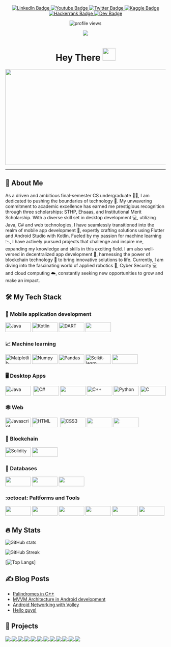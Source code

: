 <div id="badges" align="center">
  <a href="https://www.linkedin.com/in/sajjad-ali-b428b6198">
    <img 
      src="https://img.shields.io/badge/linkedin-%230077B5.svg?style=for-the-badge&logo=linkedin&logoColor=white" 
      alt="LinkedIn Badge"/>
  </a>
  <a href="https://www.youtube.com/channel/UCXfYIIBvk2e4H60BdKoznRA">
    <img 
      src="https://img.shields.io/badge/YouTube-%23FF0000.svg?style=for-the-badge&logo=YouTube&logoColor=white" 
      alt="Youtube Badge"/>
  </a>
  <a href="https://twitter.com/ali_imsajjad">
    <img 
      src="https://img.shields.io/badge/Twitter-%231DA1F2.svg?style=for-the-badge&logo=Twitter&logoColor=white" 
      alt="Twitter Badge"/>
  </a>
  <a href="https://www.kaggle.com/sajjadali786">
    <img 
      src = "https://img.shields.io/badge/Kaggle-035a7d?style=for-the-badge&logo=kaggle&logoColor=white" 
      alt="Kaggle Badge"/>
  </a>
  <a href="https://www.hackerrank.com/sajjad_bscsf19">
    <img 
      src = "https://img.shields.io/badge/-Hackerrank-2EC866?style=for-the-badge&logo=HackerRank&logoColor=white" 
      alt="Hackerrank Badge"/>
  </a>
  <a href="https://dev.to/sajjadali54">
    <img 
      src = "https://img.shields.io/badge/dev.to-0A0A0A?style=for-the-badge&logo=dev.to&logoColor=white" 
      alt="Dev Badge"/>
  </a>

  <p align="center">
  <img 
    src="https://komarev.com/ghpvc/?username=SajjadAli54&style=flat-square&color=blue" 
    alt="profile views"/>
</p>

</div>
<div align="center">
<img src="https://quotes-github-readme.vercel.app/api?type=horizontal&theme=dark">

</div>
<h1 align="center">
  Hey There
  <img 
    src="https://media.giphy.com/media/hvRJCLFzcasrR4ia7z/giphy.gif" 
    width="40px"/>
</h1>
<div align="center">
  <img 
    src="https://media.giphy.com/media/PI3QGKFN6XZUCMMqJm/giphy.gif" 
    width="600" 
    height="300"/>
</div>

---

## :boy: About Me

As a driven and ambitious final-semester CS undergraduate :man_student:, I am dedicated to pushing the boundaries of technology :gem:. My unwavering commitment to academic excellence has earned me prestigious recognition through three scholarships: STHP, Ehsaas, and Institutional Merit Scholarship. With a diverse skill set in desktop development :computer:, utilizing Java, C# and web technologies, I have seamlessly transitioned into the realm of mobile app development :iphone:, expertly crafting solutions using Flutter and Android Studio with Kotlin. Fueled by my passion for machine learning :chart_with_downwards_trend:, I have actively pursued projects that challenge and inspire me, expanding my knowledge and skills in this exciting field. I am also well-versed in decentralized app development :key:, harnessing the power of blockchain technology :ledger: to bring innovative solutions to life. Currently, I am diving into the fascinating world of applied robotics :robot:, Cyber Security :computer: and cloud computing :cloud:, constantly seeking new opportunities to grow and make an impact.

## 🛠️ My Tech Stack

### :iphone: Mobile application development

<div>
<img 
    src="https://img.shields.io/badge/java-%23ED8B00.svg?style=for-the-badge&logo=java&logoColor=white" 
    title="Java" 
    width="80" 
    height="30"/>
<img 
    src="https://img.shields.io/badge/kotlin-%237F52FF.svg?style=for-the-badge&logo=kotlin&logoColor=white" 
    title="Kotlin" 
    width="80" 
    height="30"/>
<img 
    src="https://img.shields.io/badge/dart-%230175C2.svg?style=for-the-badge&logo=dart&logoColor=white" 
    title="DART" 
    width="80" 
    height="30"/>
<img
        src="https://img.shields.io/badge/Flutter-%2302569B.svg?style=for-the-badge&logo=Flutter&logoColor=white"
        width="80"
        height="30"
      />
</div>

### :chart_with_upwards_trend: Machine learning

<div>
<img 
      src="https://img.shields.io/badge/Matplotlib-%23ffffff.svg?style=for-the-badge&logo=Matplotlib&logoColor=white" 
      title="Matplotlib" 
      width="80" 
      height="30"/>
<img 
      src="https://img.shields.io/badge/numpy-%23013243.svg?style=for-the-badge&logo=numpy&logoColor=white" 
      title="Numpy" 
      width="80" 
      height="30"/>
<img 
      src="https://img.shields.io/badge/pandas-%23150458.svg?style=for-the-badge&logo=pandas&logoColor=white" 
      title="Pandas" 
      width="80" 
      height="30"/>
<img 
      src="https://img.shields.io/badge/scikit--learn-%23F7931E.svg?style=for-the-badge&logo=scikit-learn&logoColor=white" title="Scikit-learn" 
      width="80" 
      height="30"/>
<img 
      src="https://img.shields.io/badge/TensorFlow-%23FF6F00.svg?style=for-the-badge&logo=TensorFlow&logoColor=white" 
      width="80" 
      height="30"/>
</div>

### 🖥️ Desktop Apps

<div>
  <img 
    src="https://img.shields.io/badge/java-%23ED8B00.svg?style=for-the-badge&logo=java&logoColor=white" 
    title="Java" 
    width="80" 
    height="30"/> 
  <img 
    src="https://img.shields.io/badge/c%23-%23239120.svg?style=for-the-badge&logo=c-sharp&logoColor=white" 
    title="C#" 
    width="80" 
    height="30"/>
  <img
    src="https://img.shields.io/badge/.NET-5C2D91?style=for-the-badge&logo=.net&logoColor=white"
    width="80"
    height="30"/>
  <img 
    src="https://img.shields.io/badge/c++-%2300599C.svg?style=for-the-badge&logo=c%2B%2B&logoColor=white" 
    title="C++" 
    width="80" 
    height="30"/>
  <img 
    src="https://img.shields.io/badge/python-3670A0?style=for-the-badge&logo=python&logoColor=ffdd54" 
    title="Python" 
    width="80" 
    height="30"/>
  <img 
    src="https://img.shields.io/badge/c-%2300599C.svg?style=for-the-badge&logo=c&logoColor=white" 
    title="C" 
    width="80" 
    height="30"/>
</div>

### 🕸️ Web

<div>
<img 
    src="https://img.shields.io/badge/javascript-%23323330.svg?style=for-the-badge&logo=javascript&logoColor=%23F7DF1E" title="Javascript" 
    width="80" 
    height="30"/>
<img 
    src="https://img.shields.io/badge/html5-%23E34F26.svg?style=for-the-badge&logo=html5&logoColor=white" 
    title="HTML" 
    width="80" 
    height="30"/> 
<img 
  src="https://img.shields.io/badge/css3-%231572B6.svg?style=for-the-badge&logo=css3&logoColor=white" 
  title="CSS3" 
  width="80" 
  height="30"/>
<img
  src="https://img.shields.io/badge/bootstrap-%23563D7C.svg?style=for-the-badge&logo=bootstrap&logoColor=white"
  width="80"
  height="30"/>
<img 
      src="https://img.shields.io/badge/react-%2320232a.svg?style=for-the-badge&logo=react&logoColor=%2361DAFB" 
      width="80" 
      height="30"
    />

</div>

### :key: Blockchain

<div>
<img 
    src="https://img.shields.io/badge/Solidity-%23363636.svg?style=for-the-badge&logo=solidity&logoColor=white" 
    title="Solidity" 
    width="80" 
    height="30"/>
<img
        src="https://img.shields.io/badge/Ethereum-3C3C3D?style=for-the-badge&logo=Ethereum&logoColor=white"
        width="80"
        height="30"
      />
</div>

### 🏪 Databases

<div>
<img
  src="https://img.shields.io/badge/mysql-%2300f.svg?style=for-the-badge&logo=mysql&logoColor=white"
  width="80"
  height="30"/>
<img
  src="https://img.shields.io/badge/sqlite-%2307405e.svg?style=for-the-badge&logo=sqlite&logoColor=white"
  width="80"
  height="30"/>
<img 
  src="https://img.shields.io/badge/Firebase-039BE5?style=for-the-badge&logo=Firebase&logoColor=white" 
  width="80"
  height="30"/>
</div>

### :octocat: Paltforms and Tools

<div>
<img
    src="https://img.shields.io/badge/Linux-FCC624?style=for-the-badge&logo=linux&logoColor=black"
    width="80"
    height="30"/>
<img
    src="https://img.shields.io/badge/Android%20Studio-3DDC84.svg?style=for-the-badge&logo=android-studio&logoColor=white"
    width="80"
    height="30"
    />
<img 
    src="https://img.shields.io/badge/IntelliJIDEA-000000.svg?style=for-the-badge&logo=intellij-idea&logoColor=white" 
    width="80" 
    height="30"
    />
<img 
      src="https://img.shields.io/badge/jupyter-%23FA0F00.svg?style=for-the-badge&logo=jupyter&logoColor=white" 
      width="80" 
      height="30"
    />
<img 
      src="https://img.shields.io/badge/Visual%20Studio%20Code-0078d7.svg?style=for-the-badge&logo=visual-studio-code&logoColor=white" 
      width="80" 
      height="30"
    />
<img 
      src="https://img.shields.io/badge/Visual%20Studio-5C2D91.svg?style=for-the-badge&logo=visual-studio&logoColor=white" 
      width="80" 
      height="30"
    />
</div>

## 🔥 My Stats

![GitHub stats](https://github-readme-stats-sigma-five.vercel.app/api?username=SajjadAli54&show_icons=true&theme=blue-green&count_private=true)

![GitHub Streak](http://github-readme-streak-stats.herokuapp.com?user=SajjadAli54&theme=blue-green)

[![Top Langs](https://github-readme-stats.vercel.app/api/top-langs/?username=SajjadAli54&theme=blue-green&langs_count=8&layout=compact)]

## ✍️ Blog Posts

<!-- BLOG-POST-LIST:START -->

- [Palindromes in C++](https://dev.to/sajjadali/palindrome-in-c-4po5)
- [MVVM Architecture in Android development](https://dev.to/sajjadali/mvvm-architecture-in-android-development-5eio)
- [Android Networking with Volley](https://dev.to/sajjadali/android-networking-with-volley-coi)
- [Hello guys!](https://dev.to/sajjadali/hello-guys-4pp0)
<!-- BLOG-POST-LIST:END -->

## 🏦 Projects

<a href="https://github.com/SajjadAli54/simplefolio.git">
  <img align="center" src="https://github-readme-stats-sigma-five.vercel.app/api/pin/?username=SajjadAli54&repo=simplefolio&theme=algolia"/>
</a>

<a href="https://github.com/SajjadAli54/countrycharm">
  <img align="center" src="https://github-readme-stats-sigma-five.vercel.app/api/pin/?username=SajjadAli54&repo=countrycharm&theme=algolia" />
</a>

<a href="https://github.com/SajjadAli54/cataract-classification.git">
  <img align="center" src="https://github-readme-stats-sigma-five.vercel.app/api/pin/?username=SajjadAli54&repo=cataract-classification&theme=algolia" />
</a>
<a href="https://github.com/SajjadAli54/data-science.git">
  <img align="center" src="https://github-readme-stats-sigma-five.vercel.app/api/pin/?username=SajjadAli54&repo=data-science&theme=algolia" />
</a>

<a href="https://github.com/SajjadAli54/android-material.git">
  <img align="center" src="https://github-readme-stats-sigma-five.vercel.app/api/pin/?username=SajjadAli54&repo=android-material&theme=algolia" />
</a>

<a href="https://github.com/SajjadAli54/CSharp-Projects.git">
  <img align="center" src="https://github-readme-stats-sigma-five.vercel.app/api/pin/?username=SajjadAli54&repo=CSharp-Projects&theme=algolia" />
</a>

<a href="https://github.com/SajjadAli54/flutter-Projects.git">
  <img align="center" src="https://github-readme-stats-sigma-five.vercel.app/api/pin/?username=SajjadAli54&repo=flutter-Projects&theme=algolia" />
</a>

<a href="https://github.com/SajjadAli54/flash-app.git">
  <img align="center" src="https://github-readme-stats-sigma-five.vercel.app/api/pin/?username=SajjadAli54&repo=flash-app&theme=algolia" />
</a>

<a href="https://github.com/SajjadAli54/data-structures.git">
  <img align="center" src="https://github-readme-stats-sigma-five.vercel.app/api/pin/?username=SajjadAli54&repo=data-structures&theme=algolia" />
</a>

<a href="https://github.com/SajjadAli54/java-tasks.git">
  <img align="center" src="https://github-readme-stats-sigma-five.vercel.app/api/pin/?username=SajjadAli54&repo=java-tasks&theme=algolia" />
</a>

<a href="https://github.com/SajjadAli54/cataract-classification.git">
  <img align="center" src="https://github-readme-stats-sigma-five.vercel.app/api/pin/?username=SajjadAli54&repo=cataract-classification&theme=algolia" />
</a>

<a href="https://github.com/SajjadAli54/robofriends.git">
  <img align="center" src="https://github-readme-stats-sigma-five.vercel.app/api/pin/?username=SajjadAli54&repo=robofriends&theme=algolia" />
</a>
